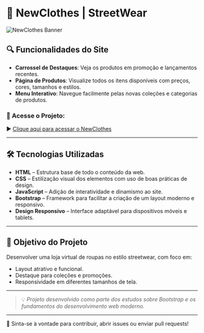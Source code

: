 # 👕 NewClothes | StreetWear

![NewClothes Banner](inserir-link-da-imagem-aqui)

## 🔍 Funcionalidades do Site

- **Carrossel de Destaques**: Veja os produtos em promoção e lançamentos recentes.
- **Página de Produtos**: Visualize todos os itens disponíveis com preços, cores, tamanhos e estilos.
- **Menu Interativo**: Navegue facilmente pelas novas coleções e categorias de produtos.

### 🔗 Acesse o Projeto:

▶︎ [Clique aqui para acessar o NewClothes](https://new-clothes-project.vercel.app/)

---

## 🛠 Tecnologias Utilizadas

- **HTML** – Estrutura base de todo o conteúdo da web.
- **CSS** – Estilização visual dos elementos com uso de boas práticas de design.
- **JavaScript** – Adição de interatividade e dinamismo ao site.
- **Bootstrap** – Framework para facilitar a criação de um layout moderno e responsivo.
- **Design Responsivo** – Interface adaptável para dispositivos móveis e tablets.

---

## 🎯 Objetivo do Projeto

Desenvolver uma loja virtual de roupas no estilo streetwear, com foco em:

- Layout atrativo e funcional.
- Destaque para coleções e promoções.
- Responsividade em diferentes tamanhos de tela.

---

> 💡 *Projeto desenvolvido como parte dos estudos sobre Bootstrap e os fundamentos do desenvolvimento web moderno.*

---

📂 Sinta-se à vontade para contribuir, abrir issues ou enviar pull requests!
